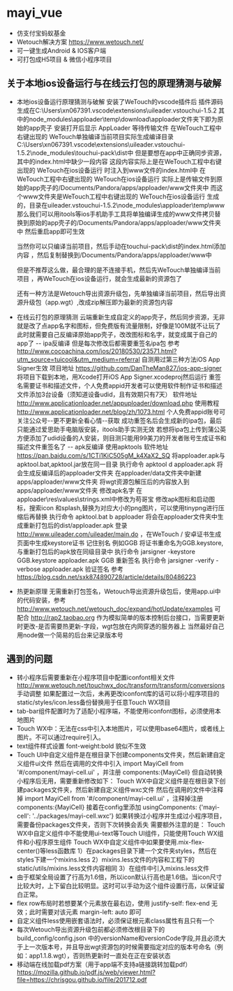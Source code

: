 # mayi_vue
- 仿支付宝蚂蚁基金
- Wetouch解决方案 https://www.wetouch.net/
- 可一键生成Android & IOS客户端
- 可打包成H5项目 & 微信小程序项目

## 关于本地ios设备运行与在线云打包的原理猜测与破解
- 本地ios设备运行原理猜测与破解
  安装了WeTouch的vscode插件后
  插件源码生成在C:\Users\xn067391\.vscode\extensions\uileader.vstouchui-1.5.2
  其中的node_modules\apploader\temp\download\apploader文件夹下即为原始的app壳子
  安装打开后显示 AppLoader 等待传输文件
  在WeTouch工程中右键出现的 WeTouch单独编译当前项目实际生成编译目录C:\Users\xn067391\.vscode\extensions\uileader.vstouchui-1.5.2\node_modules\touchui-pack\dist中
  但是要想在app中正确同步资源，其中的index.html中缺少一段内容 <script src="__app__.js"></script>
  这段内容实际上是在WeTouch工程中右键出现的 WeTouch在ios设备运行 时注入到www文件的index.html中
  在WeTouch工程中右键出现的 WeTouch在ios设备运行 实际上是传输文件到原始的app壳子的/Documents/Pandora/apps/apploader/www文件夹中
  而这个www文件夹是WeTouch工程中右键出现的 WeTouch在ios设备运行 生成的，目录在uileader.vstouchui-1.5.2\node_modules\apploader\temp\www
  那么我们可以用itools等ios手机助手工具将单独编译生成的www文件拷贝替换到原始的app壳子的/Documents/Pandora/apps/apploader/www文件夹中
  然后重启app即可生效

  当然你可以只编译当前项目，然后手动在touchui-pack\dist的index.html添加内容 <script src="__app__.js"></script>，然后复制替换到/Documents/Pandora/apps/apploader/www中

  但是不推荐这么做，最合理的是不连接手机，然后先WeTouch单独编译当前项目 ，再WeTouch在ios设备运行，就会生成最新的资源包了

  还有一种方法是Wetouch导出资源升级包，先单独编译当前项目，然后导出资源升级包（app.wgt）,改成zip解压即为最新的资源包内容


- 在线云打包的原理猜测
  云端重新生成自定义的app壳子，然后同步资源，无非就是改了点app名字和图标，但免费版有流量限制，好像是100M就不让玩了
  此时就需要自己反编译原始app壳子，改改图标和名字，就变成属于自己的app了
  -- ipa反编译
  但是每次修改后都需要重签名ipa包 参考 http://www.cocoachina.com/ios/20180530/23571.html?utm_source=tuicool&utm_medium=referral
  自测用过第三种方法iOS App Signer生效 项目地址 https://github.com/DanTheMan827/ios-app-signer
  将项目下载到本地，用Xcode打开iOS App Signer.xcodeproj然后运行
  重签名需要证书和描述文件，个人免费appid开发者可以使用软件制作证书和描述文件添加3台设备（须知道设备udid，且有效期只有7天）
  软件地址 http://www.applicationloader.net/appuploader/download.php
  使用教程 http://www.applicationloader.net/blog/zh/1073.html
  个人免费appid账号可关注公众号--更不更新全看心情--获取
  成功重签名后会生成新的ipa包，最后只能通过爱思助手电脑版安装，itools助手实测无效
  若想将ipa包上传到蒲公英方便添加了udid设备的人安装，则目测只能用99美刀的开发者账号生成证书和描述文件重签名了
  -- apk反编译
  使用apktools 软件地址 https://pan.baidu.com/s/1CTi1KiC505gM_k4XaX2_SQ
  将apploader.apk与apktool.bat,apktool.jar放在同一目录
  执行命令 apktool d apploader.apk 将会生成反编译后的apploader文件夹
  在apploader/data文件夹中新建apps/apploader/www文件夹
  将wgt资源包解压后的内容放入到apps/apploader/www文件夹
  修改apk名字 在apploader\res\values\strings.xml中修改为<string name="app_name">苟哥宝</string>
  修改apk图标和启动图标，搜索icon 和splash,替换为对应大小的png图片，可以使用tinypng进行压缩后再替换
  执行命令 apktool.bat b apploader 将会在apploader文件夹中生成重新打包后的dist/apploader.apk
  登录 http://www.uileader.com/uileader/main.do ，在WeTouch / 安卓证书生成 页面中生成keystore证书 记住别名 例如GGB
  将证书重命名为GGB.keystore,与重新打包后的apk放在同级目录中
  执行命令 jarsigner -keystore GGB.keystore apploader.apk GGB 重新签名
  执行命令 jarsigner -verify -verbose apploader.apk 验证签名
  参考 https://blog.csdn.net/sxk874890728/article/details/80486223

- 热更新原理
  无需重新打包签名，Wetouch导出资源升级包后，使用app.ui中的代码安装，参考 http://www.wetouch.net/wetouch_doc/expand/hotUpdate/examples
  可配合 http://rap2.taobao.org 作为模拟简单的版本控制后台接口，当需要更新时更改-是否需要热更新-字段，wgt包放在内网穿透的服务器上
  当然最好自己用node做一个简易的后台来记录版本号

## 遇到的问题
- 转小程序后需要重新在小程序项目中配置iconfont相关文件 http://www.wetouch.net/touchwx_doc/transform/transform/conversions 手动调整
    如果配置过一次后，未再更改iconfont库的话可以将小程序项目的static/styles/icon.less备份替换用于任意Touch WX项目
- tab-bar组件配置时为了适配小程序端，不能使用iconfont图标，必须使用本地图片
- Touch WX中：无法在css中引入本地图片，可以使用base64图片，或者线上图片。不可以通过require引入。
- text组件样式设置 font-weight:bold 貌似不生效
- Touch UI中自定义组件是在根目录下创建components文件夹，然后新建自定义组件ui文件
    然后在调用的文件中引入 import MayiCell from '#/component/mayi-cell.ui' ，并注册 components:{MayiCell}
  但自动转换小程序后无用，需要重新修改如下：
  Touch WX中自定义组件是在根目录下创建packages文件夹，然后新建自定义组件wxc文件
    然后在调用的文件中注释掉 import MayiCell from '#/component/mayi-cell.ui' ，注释掉注册 components:{MayiCell}
    接着在config里添加 usingComponents: {'mayi-cell': '../packages/mayi-cell.wxc'}
    如果转换过小程序并生成过小程序项目，需要备份packages文件夹，否则下次转换会丢失
  需要额外注意的是：
    Touch WX中自定义组件中不能使用ui-text等Touch UI组件，只能使用Touch WX组件和小程序原生组件
    Touch WX中自定义组件中如果要使用.mix-flex-center()等less函数库
        1）在packages目录下建一个文件夹styles，然后在styles下建一个mixins.less
        2）mixins.less文件的内容和工程下的static/utils/mixins.less文件内容相同
        3）在组件中引入mixins.less文件
- 由于框架全局设置了行高为1.6倍，所以icon默认行高也是1.6倍。当icon尺寸比较大时，上下留白比较明显。这时可以手动为这个组件设置行高，以保证留白正常。
- flex row布局时若想要某个元素放在最右边，使用 justify-self: flex-end 无效；此时需要对该元素 margin-left: auto 即可
- 自定义组件less使用嵌套语法时，必须保证根元素class属性有且只有一个
- 每次Wetouch导出资源升级包前都必须修改根目录下的 build_config/config.json 中的versionName和versionCode字段,并且必须大于上一次版本号，并且导出wgt资源包的时候需要指定对应的版本号命名（例如：app1.1.8.wgt），否则热更新时一直处在正在安装状态
- 移动端在线加载pdf方案（用于app端不支持a链接跳转加载pdf） https://mozilla.github.io/pdf.js/web/viewer.html?file=https://chrisgou.github.io/file/201712.pdf